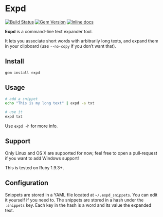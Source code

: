 # Expd

[![Build Status](https://travis-ci.org/bfontaine/expd.svg?branch=master)](https://travis-ci.org/bfontaine/expd)
[![Gem Version](https://img.shields.io/gem/v/expd.svg)](http://badge.fury.io/rb/expd)
[![Inline docs](http://inch-ci.org/github/bfontaine/expd.svg?branch=master)](http://inch-ci.org/github/bfontaine/expd)

**Expd** is a command-line text expander tool.

It lets you associate short words with arbitrarily long texts, and expand them
in your clipboard (use `--no-copy` if you don’t want that).

## Install

    gem install expd

## Usage

```sh
# add a snippet
echo "This is my long text" | expd -a txt

# use it
expd txt
```

Use `expd -h` for more info.

## Support

Only Linux and OS X are supported for now; feel free to open a pull-request if
you want to add Windows support!

This is tested on Ruby 1.9.3+.

## Configuration

Snippets are stored in a YAML file located at `~/.expd_snippets`. You can edit
it yourself if you need to. The snippets are stored in a hash under the
`:snippets` key. Each key in the hash is a word and its value the expanded
text.
